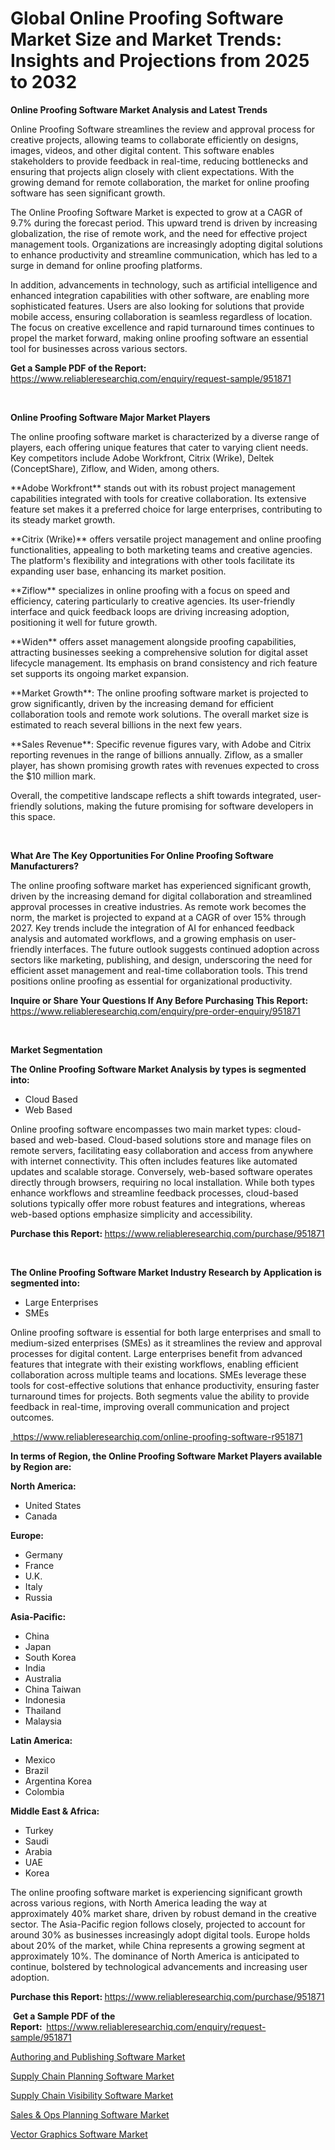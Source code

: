<p><h1>Global Online Proofing Software Market Size and Market Trends: Insights and Projections from 2025 to 2032</h1></p><p><strong>Online Proofing Software Market Analysis and Latest Trends</strong></p>
<p><p>Online Proofing Software streamlines the review and approval process for creative projects, allowing teams to collaborate efficiently on designs, images, videos, and other digital content. This software enables stakeholders to provide feedback in real-time, reducing bottlenecks and ensuring that projects align closely with client expectations. With the growing demand for remote collaboration, the market for online proofing software has seen significant growth.</p><p>The Online Proofing Software Market is expected to grow at a CAGR of 9.7% during the forecast period. This upward trend is driven by increasing globalization, the rise of remote work, and the need for effective project management tools. Organizations are increasingly adopting digital solutions to enhance productivity and streamline communication, which has led to a surge in demand for online proofing platforms. </p><p>In addition, advancements in technology, such as artificial intelligence and enhanced integration capabilities with other software, are enabling more sophisticated features. Users are also looking for solutions that provide mobile access, ensuring collaboration is seamless regardless of location. The focus on creative excellence and rapid turnaround times continues to propel the market forward, making online proofing software an essential tool for businesses across various sectors.</p></p>
<p><strong>Get a Sample PDF of the Report:&nbsp;</strong> <a href="https://www.reliableresearchiq.com/enquiry/request-sample/951871?utm_campaign=1834&utm_medium=2&utm_source=Github&utm_content=ia&utm_term=06032025&utm_id=online-proofing-software">https://www.reliableresearchiq.com/enquiry/request-sample/951871</a></p>
<p>&nbsp;</p>
<p><strong>Online Proofing Software Major Market Players</strong></p>
<p><p>The online proofing software market is characterized by a diverse range of players, each offering unique features that cater to varying client needs. Key competitors include Adobe Workfront, Citrix (Wrike), Deltek (ConceptShare), Ziflow, and Widen, among others.</p><p>**Adobe Workfront** stands out with its robust project management capabilities integrated with tools for creative collaboration. Its extensive feature set makes it a preferred choice for large enterprises, contributing to its steady market growth.</p><p>**Citrix (Wrike)** offers versatile project management and online proofing functionalities, appealing to both marketing teams and creative agencies. The platform's flexibility and integrations with other tools facilitate its expanding user base, enhancing its market position.</p><p>**Ziflow** specializes in online proofing with a focus on speed and efficiency, catering particularly to creative agencies. Its user-friendly interface and quick feedback loops are driving increasing adoption, positioning it well for future growth.</p><p>**Widen** offers asset management alongside proofing capabilities, attracting businesses seeking a comprehensive solution for digital asset lifecycle management. Its emphasis on brand consistency and rich feature set supports its ongoing market expansion.</p><p>**Market Growth**: The online proofing software market is projected to grow significantly, driven by the increasing demand for efficient collaboration tools and remote work solutions. The overall market size is estimated to reach several billions in the next few years.</p><p>**Sales Revenue**: Specific revenue figures vary, with Adobe and Citrix reporting revenues in the range of billions annually. Ziflow, as a smaller player, has shown promising growth rates with revenues expected to cross the $10 million mark.</p><p>Overall, the competitive landscape reflects a shift towards integrated, user-friendly solutions, making the future promising for software developers in this space.</p></p>
<p>&nbsp;</p>
<p><strong>What Are The Key Opportunities For Online Proofing Software Manufacturers?</strong></p>
<p><p>The online proofing software market has experienced significant growth, driven by the increasing demand for digital collaboration and streamlined approval processes in creative industries. As remote work becomes the norm, the market is projected to expand at a CAGR of over 15% through 2027. Key trends include the integration of AI for enhanced feedback analysis and automated workflows, and a growing emphasis on user-friendly interfaces. The future outlook suggests continued adoption across sectors like marketing, publishing, and design, underscoring the need for efficient asset management and real-time collaboration tools. This trend positions online proofing as essential for organizational productivity.</p></p>
<p><strong>Inquire or Share Your Questions If Any Before Purchasing This Report:</strong> <a href="https://www.reliableresearchiq.com/enquiry/pre-order-enquiry/951871?utm_campaign=1834&utm_medium=2&utm_source=Github&utm_content=ia&utm_term=06032025&utm_id=online-proofing-software">https://www.reliableresearchiq.com/enquiry/pre-order-enquiry/951871</a></p>
<p>&nbsp;</p>
<p><strong>Market Segmentation</strong></p>
<p><strong>The Online Proofing Software Market Analysis by types is segmented into:</strong></p>
<p><ul><li>Cloud Based</li><li>Web Based</li></ul></p>
<p><p>Online proofing software encompasses two main market types: cloud-based and web-based. Cloud-based solutions store and manage files on remote servers, facilitating easy collaboration and access from anywhere with internet connectivity. This often includes features like automated updates and scalable storage. Conversely, web-based software operates directly through browsers, requiring no local installation. While both types enhance workflows and streamline feedback processes, cloud-based solutions typically offer more robust features and integrations, whereas web-based options emphasize simplicity and accessibility.</p></p>
<p><strong>Purchase this Report:&nbsp;</strong><a href="https://www.reliableresearchiq.com/purchase/951871?utm_campaign=1834&utm_medium=2&utm_source=Github&utm_content=ia&utm_term=06032025&utm_id=online-proofing-software">https://www.reliableresearchiq.com/purchase/951871</a></p>
<p>&nbsp;</p>
<p><strong>The Online Proofing Software Market Industry Research by Application is segmented into:</strong></p>
<p><ul><li>Large Enterprises</li><li>SMEs</li></ul></p>
<p><p>Online proofing software is essential for both large enterprises and small to medium-sized enterprises (SMEs) as it streamlines the review and approval processes for digital content. Large enterprises benefit from advanced features that integrate with their existing workflows, enabling efficient collaboration across multiple teams and locations. SMEs leverage these tools for cost-effective solutions that enhance productivity, ensuring faster turnaround times for projects. Both segments value the ability to provide feedback in real-time, improving overall communication and project outcomes.</p></p>
<p><a href="https://www.reliableresearchiq.com/online-proofing-software-r951871?utm_campaign=1834&utm_medium=2&utm_source=Github&utm_content=ia&utm_term=06032025&utm_id=online-proofing-software">&nbsp;https://www.reliableresearchiq.com/online-proofing-software-r951871</a></p>
<p><strong>In terms of Region, the Online Proofing Software Market Players available by Region are:</strong></p>
<p>
    <p> <strong> North America: </strong>
        <ul>
            <li>United States</li>
            <li>Canada</li>
        </ul>
        </p> 
    <p> <strong> Europe: </strong>
        <ul>
            <li>Germany</li>
            <li>France</li>
            <li>U.K.</li>
            <li>Italy</li>
            <li>Russia</li>
        </ul>
        </p> 
    <p> <strong> Asia-Pacific: </strong>
        <ul>
            <li>China</li>
            <li>Japan</li>
            <li>South Korea</li>
            <li>India</li>
            <li>Australia</li>
            <li>China Taiwan</li>
            <li>Indonesia</li>
            <li>Thailand</li>
            <li>Malaysia</li>
        </ul>
        </p> 
    <p> <strong> Latin America: </strong>
        <ul>
            <li>Mexico</li>
            <li>Brazil</li>
            <li>Argentina Korea</li>
            <li>Colombia</li>
        </ul>
        </p> 
    <p> <strong> Middle East & Africa: </strong>
        <ul>
            <li>Turkey</li>
            <li>Saudi</li>
            <li>Arabia</li>
            <li>UAE</li>
            <li>Korea</li>
        </ul>
    </p>
    </p>
<p><p>The online proofing software market is experiencing significant growth across various regions, with North America leading the way at approximately 40% market share, driven by robust demand in the creative sector. The Asia-Pacific region follows closely, projected to account for around 30% as businesses increasingly adopt digital tools. Europe holds about 20% of the market, while China represents a growing segment at approximately 10%. The dominance of North America is anticipated to continue, bolstered by technological advancements and increasing user adoption.</p></p>
<p><strong>Purchase this Report: </strong><a href="https://www.reliableresearchiq.com/purchase/951871?utm_campaign=1834&utm_medium=2&utm_source=Github&utm_content=ia&utm_term=06032025&utm_id=online-proofing-software">https://www.reliableresearchiq.com/purchase/951871</a></p>
<p>&nbsp;<strong>Get a Sample PDF of the Report:&nbsp;&nbsp;</strong><a href="https://www.reliableresearchiq.com/enquiry/request-sample/951871?utm_campaign=1834&utm_medium=2&utm_source=Github&utm_content=ia&utm_term=06032025&utm_id=online-proofing-software">https://www.reliableresearchiq.com/enquiry/request-sample/951871</a></p>
<p><strong></strong></p>
<p><p><a href="https://github.com/ishikodehira/Market-Research-Report-List-1/blob/main/authoring-and-publishing-software-market.md?utm_campaign=1834&utm_medium=2&utm_source=Github&utm_content=ia&utm_term=06032025&utm_id=online-proofing-software">Authoring and Publishing Software Market</a></p><p><a href="https://github.com/rocicbenton/Market-Research-Report-List-1/blob/main/supply-chain-planning-software-market.md?utm_campaign=1834&utm_medium=2&utm_source=Github&utm_content=ia&utm_term=06032025&utm_id=online-proofing-software">Supply Chain Planning Software Market</a></p><p><a href="https://github.com/filinjaic7/Market-Research-Report-List-1/blob/main/supply-chain-visibility-software-market.md?utm_campaign=1834&utm_medium=2&utm_source=Github&utm_content=ia&utm_term=06032025&utm_id=online-proofing-software">Supply Chain Visibility Software Market</a></p><p><a href="https://github.com/tahjaylestro/Market-Research-Report-List-1/blob/main/sales-ops-planning-software-market.md?utm_campaign=1834&utm_medium=2&utm_source=Github&utm_content=ia&utm_term=06032025&utm_id=online-proofing-software">Sales & Ops Planning Software Market</a></p><p><a href="https://github.com/klenaestien23/Market-Research-Report-List-1/blob/main/vector-graphics-software-market.md?utm_campaign=1834&utm_medium=2&utm_source=Github&utm_content=ia&utm_term=06032025&utm_id=online-proofing-software">Vector Graphics Software Market</a></p></p>
